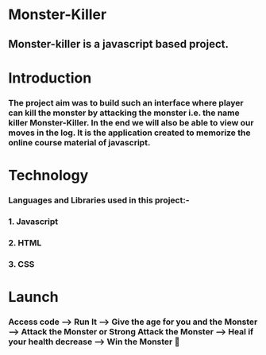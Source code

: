 # Monster-Killer
## Monster-killer is a javascript based project. 

# Introduction
### The project aim was to build such an interface where player can kill the monster by attacking the monster i.e. the name killer Monster-Killer. In the end we will also be  able to view our moves in the log. It is the application created to memorize the online course material of javascript.

# Technology
### Languages and Libraries used in this project:-
### 1. Javascript
### 2. HTML
### 3. CSS

# Launch
### Access code --> Run It --> Give the age for you and the Monster --> Attack the Monster or Strong Attack the Monster --> Heal if your health decrease --> Win the Monster 👾 




